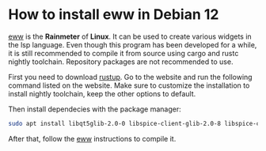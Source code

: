 # How to install eww in Debian 12

[eww](https://elkowar.github.io/eww/) is the **Rainmeter** of **Linux**. It can be used to create various widgets in the lsp language. Even though 
this program has been developed for a while, it is still recommended to compile it from source
using cargo and rustc nightly toolchain. Repository packages are not recommended to use.

First you need to download [rustup](https://rustup.rs/). Go to the website and run the following
command listed on the website. Make sure to customize the installation to install nightly toolchain, keep the other options to default.

Then install dependecies with the package manager:
```bash
sudo apt install libqt5glib-2.0-0 libspice-client-glib-2.0-8 libspice-client-glib-2.0-dev libgdk-pixbuf-2.0-dev libgdk-pixbuf2.0-dev librust-atk-dev librust-atk-sys-dev libcairo-gobject2 libcairo-gobject-perl librust-cairo-rs-dev librust-cairo-sys-rs-dev librust-pangocairo-dev librust-pangocairo-sys-dev librust-gdk-pixbuf-dev librust-gdk-pixbuf-sys-dev librust-gdk-sys-dev libgtk-layer-shell-dev -y
```
 After that, follow the [eww](https://elkowar.github.io/eww/) instructions to compile it.
